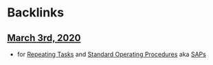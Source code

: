 
# Backlinks
## [March 3rd, 2020](<March 3rd, 2020.md>)
- for [Repeating Tasks](<Repeating Tasks.md>) and [Standard Operating Procedures](<Standard Operating Procedures.md>) aka [SAPs](<SAPs.md>)

